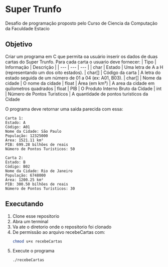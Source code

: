 # Super Trunfo
Desafio de programação proposto pelo Curso de Ciencia da Computação da Faculdade Estacio
## Objetivo
Criar um programa em C que permita oa usuário inserir os dados de duas cartas do Super Trunfo. Para cada carta o usuario deve fornecer:
| Tipo | Informação | Descrição |
| --- | --- | --- | 
| char | Estado | Uma letra de A a H (representando um dos oito estados).
| char[] | Código da carta |  A letra do estado seguida de um número de 01 a 04 (ex: A01, B03).
| char[] | Nome da cidade | O nome da cidade
| float | Àrea (em km²) | A area da cidade em quilometros quadrados
| float | PIB | O Produto Interno Bruto da Cidade 
| int | Número de Pontos Turisticos | A quantidade de pontos turisticos da Cidade 

O programa deve retornar uma saida parecida com essa:

````
Carta 1:
Estado: A
Código: A01
Nome da Cidade: São Paulo
População: 12325000
Área: 1521.11 km²
PIB: 699.28 bilhões de reais
Número de Pontos Turísticos: 50

Carta 2:
Estado: B
Código: B02
Nome da Cidade: Rio de Janeiro
População: 6748000
Área: 1200.25 km²
PIB: 300.50 bilhões de reais
Número de Pontos Turísticos: 30    
````
## Executando
1. Clone esse repositorio
2. Abra um terminal
3. Va ate o diretorio onde o repositorio foi clonado
4. De permissão ao arquivo recebeCartas com:
    ```sh
    chmod u+x recebeCartas
    ```
5. Execute o programa
    ````sh
    ./recebeCartas
    ````
